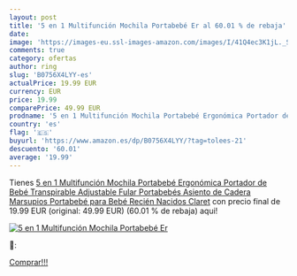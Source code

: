 ```yaml
---
layout: post
title: '5 en 1 Multifunción Mochila Portabebé Er al 60.01 % de rebaja'
date: 
image: 'https://images-eu.ssl-images-amazon.com/images/I/41Q4ec3K1jL._SL200_.jpg'
comments: true
category: ofertas
author: ring
slug: 'B0756X4LYY-es'
actualPrice: 19.99 EUR
currency: EUR
price: 19.99
comparePrice: 49.99 EUR
prodname: '5 en 1 Multifunción Mochila Portabebé Ergonómica Portador de Bebé Transpirable Adjustable Fular Portabebés Asiento de Cadera Marsupios Portabebé para Bebé Recién Nacidos   Claret'
country: 'es'
flag: '🇪🇸'
buyurl: 'https://www.amazon.es/dp/B0756X4LYY/?tag=tolees-21'
descuento: '60.01'
average: '19.99'
---
```


Tienes [5 en 1 Multifunción Mochila Portabebé Ergonómica Portador de Bebé Transpirable Adjustable Fular Portabebés Asiento de Cadera Marsupios Portabebé para Bebé Recién Nacidos   Claret](https://www.amazon.es/dp/B0756X4LYY/?tag=tolees-21) con precio final de  19.99 EUR (original: 49.99 EUR) (60.01 %  de rebaja) aqui!

[![5 en 1 Multifunción Mochila Portabebé Er](https://images-eu.ssl-images-amazon.com/images/I/41Q4ec3K1jL._SL200_.jpg)](https://www.amazon.es/dp/B0756X4LYY/?tag=tolees-21)

🔎:


[Comprar!!!](https://www.amazon.es/dp/B0756X4LYY/?tag=tolees-21)
